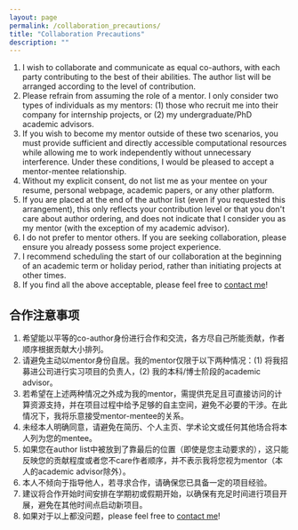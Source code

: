 ```yaml
---
layout: page
permalink: /collaboration_precautions/
title: "Collaboration Precautions"
description: ""
---
```


1. I wish to collaborate and communicate as equal co-authors, with each party contributing to the best of their abilities. The author list will be arranged according to the level of contribution.
2. Please refrain from assuming the role of a mentor. I only consider two types of individuals as my mentors: (1) those who recruit me into their company for internship projects, or (2) my undergraduate/PhD academic advisors.
3. If you wish to become my mentor outside of these two scenarios, you must provide sufficient and directly accessible computational resources while allowing me to work independently without unnecessary interference. Under these conditions, I would be pleased to accept a mentor-mentee relationship.
4. Without my explicit consent, do not list me as your mentee on your resume, personal webpage, academic papers, or any other platform.
5. If you are placed at the end of the author list (even if you requested this arrangement), this only reflects your contribution level or that you don't care about author ordering, and does not indicate that I consider you as my mentor (with the exception of my academic advisor).
6. I do not prefer to mentor others. If you are seeking collaboration, please ensure you already possess some project experience.
7. I recommend scheduling the start of our collaboration at the beginning of an academic term or holiday period, rather than initiating projects at other times.
8. If you find all the above acceptable, please feel free to [contact me](/#social-links)!

## 合作注意事项

1. 希望能以平等的co-author身份进行合作和交流，各方尽自己所能贡献，作者顺序根据贡献大小排列。
2. 请避免主动以mentor身份自居。我的mentor仅限于以下两种情况：(1) 将我招募进公司进行实习项目的负责人，(2) 我的本科/博士阶段的academic advisor。
3. 若希望在上述两种情况之外成为我的mentor，需提供充足且可直接访问的计算资源支持，并在项目过程中给予足够的自主空间，避免不必要的干涉。在此情况下，我将乐意接受mentor-mentee的关系。
4. 未经本人明确同意，请避免在简历、个人主页、学术论文或任何其他场合将本人列为您的mentee。
5. 如果您在author list中被放到了靠最后的位置（即使是您主动要求的），这只能反映您的贡献程度或者您不care作者顺序，并不表示我将您视为mentor（本人的academic advisor除外）。
6. 本人不倾向于指导他人，若寻求合作，请确保您已具备一定的项目经验。
7. 建议将合作开始时间安排在学期初或假期开始，以确保有充足时间进行项目开展，避免在其他时间点启动新项目。
8. 如果对于以上都没问题，please feel free to [contact me](/#social-links)!
